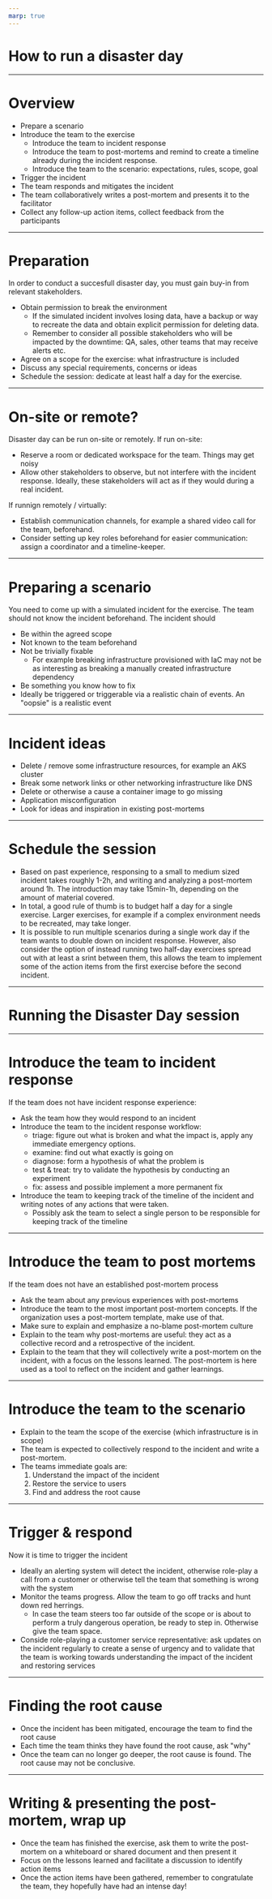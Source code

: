 ```yaml
---
marp: true
---
```


# How to run a disaster day

---

# Overview

* Prepare a scenario
* Introduce the team to the exercise
  - Introduce the team to incident response
  - Introduce the team to post-mortems and remind to create a timeline already during the incident response.
  - Introduce the team to the scenario: expectations, rules, scope, goal
* Trigger the incident
* The team responds and mitigates the incident
* The team collaboratively writes a post-mortem and presents it to the facilitator
* Collect any follow-up action items, collect feedback from the participants

---

# Preparation

In order to conduct a succesfull disaster day, you must gain buy-in from relevant stakeholders.

* Obtain permission to break the environment
  - If the simulated incident involves losing data, have a backup or way to recreate the data and obtain explicit permission for deleting data.
  - Remember to consider all possible stakeholders who will be impacted by the downtime: QA, sales, other teams that may receive alerts etc.
* Agree on a scope for the exercise: what infrastructure is included
* Discuss any special requirements, concerns or ideas
* Schedule the session: dedicate at least half a day for the exercise.

---

# On-site or remote?

Disaster day can be run on-site or remotely. If run on-site:

* Reserve a room or dedicated workspace for the team. Things may get noisy
* Allow other stakeholders to observe, but not interfere with the incident response. Ideally, these stakeholders will act as if they would during a real incident.

If runnign remotely / virtually:

* Establish communication channels, for example a shared video call for the team, beforehand.
* Consider setting up key roles beforehand for easier communication: assign a coordinator and a timeline-keeper.

---

# Preparing a scenario

You need to come up with a simulated incident for the exercise. The team should not know the incident beforehand. The incident should

* Be within the agreed scope
* Not known to the team beforehand
* Not be trivially fixable
  - For example breaking infrastructure provisioned with IaC may not be as interesting as breaking a manually created infrastructure dependency
* Be something you know how to fix
* Ideally be triggered or triggerable via a realistic chain of events. An "oopsie" is a realistic event

---

# Incident ideas

* Delete / remove some infrastructure resources, for example an AKS cluster
* Break some network links or other networking infrastructure like DNS
* Delete or otherwise a cause a container image to go missing
* Application misconfiguration
* Look for ideas and inspiration in existing post-mortems

---

# Schedule the session

* Based on past experience, responsing to a small to medium sized incident takes roughly 1-2h, and writing and analyzing a post-mortem around 1h. The introduction may take 15min-1h, depending on the amount of material covered.
* In total, a good rule of thumb is to budget half a day for a single exercise. Larger exercises, for example if a complex environment needs to be recreated, may take longer.
* It is possible to run multiple scenarios during a single work day if the team wants to double down on incident response. However, also consider the option of instead running two half-day exercixes spread out with at least a srint between them, this allows the team to implement some of the action items from the first exercise before the second incident.

---

# Running the Disaster Day session

---

# Introduce the team to incident response

If the team does not have incident response experience:

* Ask the team how they would respond to an incident
* Introduce the team to the incident response workflow:
  - triage: figure out what is broken and what the impact is, apply any immediate emergency options.
  - examine: find out what exactly is going on
  - diagnose: form a hypothesis of what the problem is
  - test & treat: try to validate the hypothesis by conducting an experiment
  - fix: assess and possible implement a more permanent fix
* Introduce the team to keeping track of the timeline of the incident and writing notes of any actions that were taken.
  - Possibly ask the team to select a single person to be responsible for keeping track of the timeline

---

# Introduce the team to post mortems

If the team does not have an established post-mortem process

* Ask the team about any previous experiences with post-mortems
* Introduce the team to the most important post-mortem concepts. If the organization uses a post-mortem template, make use of that.
* Make sure to explain and emphasize a no-blame post-mortem culture
* Explain to the team why post-mortems are useful: they act as a collective record and a retrospective of the incident.
* Explain to the team that they will collectively write a post-mortem on the incident, with a focus on the lessons learned. The post-mortem is here used as a tool to reflect on the incident and gather learnings.

---

# Introduce the team to the scenario

* Explain to the team the scope of the exercise (which infrastructure is in scope)
* The team is expected to collectively respond to the incident and write a post-mortem.
* The teams immediate goals are:
  1. Understand the impact of the incident
  2. Restore the service to users
  3. Find and address the root cause

---

# Trigger & respond

Now it is time to trigger the incident

* Ideally an alerting system will detect the incident, otherwise role-play a call from a customer or otherwise tell the team that something is wrong with the system
* Monitor the teams progress. Allow the team to go off tracks and hunt down red herrings.
  - In case the team steers too far outside of the scope or is about to perform a truly dangerous operation, be ready to step in. Otherwise give the team space.
* Conside role-playing a customer service representative: ask updates on the incident regularly to create a sense of urgency and to validate that the team is working towards understanding the impact of the incident and restoring services

---

# Finding the root cause

* Once the incident has been mitigated, encourage the team to find the root cause
* Each time the team thinks they have found the root cause, ask "why"
* Once the team can no longer go deeper, the root cause is found. The root cause may not be conclusive.

---

# Writing & presenting the post-mortem, wrap up

* Once the team has finished the exercise, ask them to write the post-mortem on a whiteboard or shared document and then present it
* Focus on the lessons learned and facilitate a discussion to identify action items
* Once the action items have been gathered, remember to congratulate the team, they hopefully have had an intense day!
